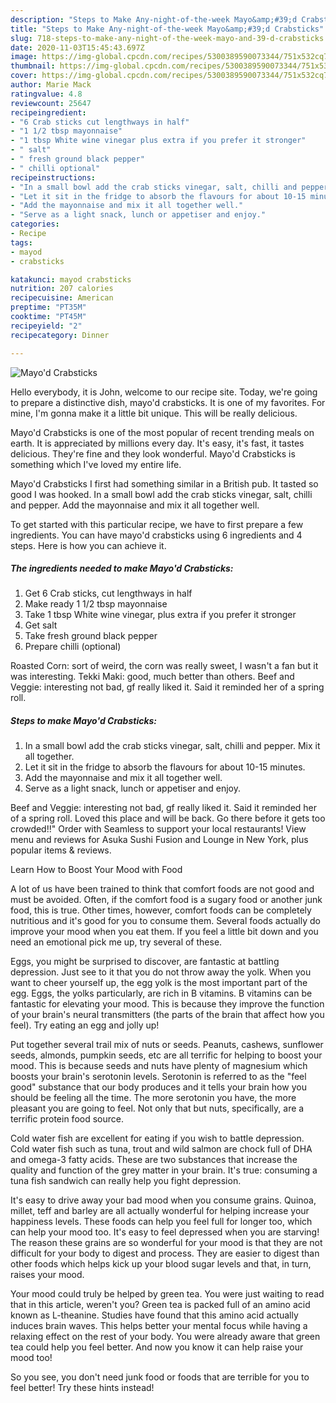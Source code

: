 ```yaml
---
description: "Steps to Make Any-night-of-the-week Mayo&amp;#39;d Crabsticks"
title: "Steps to Make Any-night-of-the-week Mayo&amp;#39;d Crabsticks"
slug: 718-steps-to-make-any-night-of-the-week-mayo-and-39-d-crabsticks
date: 2020-11-03T15:45:43.697Z
image: https://img-global.cpcdn.com/recipes/5300389590073344/751x532cq70/mayod-crabsticks-recipe-main-photo.jpg
thumbnail: https://img-global.cpcdn.com/recipes/5300389590073344/751x532cq70/mayod-crabsticks-recipe-main-photo.jpg
cover: https://img-global.cpcdn.com/recipes/5300389590073344/751x532cq70/mayod-crabsticks-recipe-main-photo.jpg
author: Marie Mack
ratingvalue: 4.8
reviewcount: 25647
recipeingredient:
- "6 Crab sticks cut lengthways in half"
- "1 1/2 tbsp mayonnaise"
- "1 tbsp White wine vinegar plus extra if you prefer it stronger"
- " salt"
- " fresh ground black pepper"
- " chilli optional"
recipeinstructions:
- "In a small bowl add the crab sticks vinegar, salt, chilli and pepper. Mix it all together."
- "Let it sit in the fridge to absorb the flavours for about 10-15 minutes."
- "Add the mayonnaise and mix it all together well."
- "Serve as a light snack, lunch or appetiser and enjoy."
categories:
- Recipe
tags:
- mayod
- crabsticks

katakunci: mayod crabsticks 
nutrition: 207 calories
recipecuisine: American
preptime: "PT35M"
cooktime: "PT45M"
recipeyield: "2"
recipecategory: Dinner

---
```



![Mayo&#39;d Crabsticks](https://img-global.cpcdn.com/recipes/5300389590073344/751x532cq70/mayod-crabsticks-recipe-main-photo.jpg)

Hello everybody, it is John, welcome to our recipe site. Today, we're going to prepare a distinctive dish, mayo&#39;d crabsticks. It is one of my favorites. For mine, I'm gonna make it a little bit unique. This will be really delicious.

Mayo&#39;d Crabsticks is one of the most popular of recent trending meals on earth. It is appreciated by millions every day. It's easy, it's fast, it tastes delicious. They're fine and they look wonderful. Mayo&#39;d Crabsticks is something which I've loved my entire life.

Mayo&#39;d Crabsticks I first had something similar in a British pub. It tasted so good I was hooked. In a small bowl add the crab sticks vinegar, salt, chilli and pepper. Add the mayonnaise and mix it all together well.


To get started with this particular recipe, we have to first prepare a few ingredients. You can have mayo&#39;d crabsticks using 6 ingredients and 4 steps. Here is how you can achieve it.

<!--inarticleads1-->

##### The ingredients needed to make Mayo&#39;d Crabsticks:

1. Get 6 Crab sticks, cut lengthways in half
1. Make ready 1 1/2 tbsp mayonnaise
1. Take 1 tbsp White wine vinegar, plus extra if you prefer it stronger
1. Get  salt
1. Take  fresh ground black pepper
1. Prepare  chilli (optional)


Roasted Corn: sort of weird, the corn was really sweet, I wasn&#39;t a fan but it was interesting. Tekki Maki: good, much better than others. Beef and Veggie: interesting not bad, gf really liked it. Said it reminded her of a spring roll. 

<!--inarticleads2-->

##### Steps to make Mayo&#39;d Crabsticks:

1. In a small bowl add the crab sticks vinegar, salt, chilli and pepper. Mix it all together.
1. Let it sit in the fridge to absorb the flavours for about 10-15 minutes.
1. Add the mayonnaise and mix it all together well.
1. Serve as a light snack, lunch or appetiser and enjoy.


Beef and Veggie: interesting not bad, gf really liked it. Said it reminded her of a spring roll. Loved this place and will be back. Go there before it gets too crowded!!&#34; Order with Seamless to support your local restaurants! View menu and reviews for Asuka Sushi Fusion and Lounge in New York, plus popular items &amp; reviews. 

Learn How to Boost Your Mood with Food


A lot of us have been trained to think that comfort foods are not good and must be avoided. Often, if the comfort food is a sugary food or another junk food, this is true. Other times, however, comfort foods can be completely nutritious and it's good for you to consume them. Several foods actually do improve your mood when you eat them. If you feel a little bit down and you need an emotional pick me up, try several of these.

Eggs, you might be surprised to discover, are fantastic at battling depression. Just see to it that you do not throw away the yolk. When you want to cheer yourself up, the egg yolk is the most important part of the egg. Eggs, the yolks particularly, are rich in B vitamins. B vitamins can be fantastic for elevating your mood. This is because they improve the function of your brain's neural transmitters (the parts of the brain that affect how you feel). Try eating an egg and jolly up!

Put together several trail mix of nuts or seeds. Peanuts, cashews, sunflower seeds, almonds, pumpkin seeds, etc are all terrific for helping to boost your mood. This is because seeds and nuts have plenty of magnesium which boosts your brain's serotonin levels. Serotonin is referred to as the "feel good" substance that our body produces and it tells your brain how you should be feeling all the time. The more serotonin you have, the more pleasant you are going to feel. Not only that but nuts, specifically, are a terrific protein food source.

Cold water fish are excellent for eating if you wish to battle depression. Cold water fish such as tuna, trout and wild salmon are chock full of DHA and omega-3 fatty acids. These are two substances that increase the quality and function of the grey matter in your brain. It's true: consuming a tuna fish sandwich can really help you fight depression. 

It's easy to drive away your bad mood when you consume grains. Quinoa, millet, teff and barley are all actually wonderful for helping increase your happiness levels. These foods can help you feel full for longer too, which can help your mood too. It's easy to feel depressed when you are starving! The reason these grains are so wonderful for your mood is that they are not difficult for your body to digest and process. They are easier to digest than other foods which helps kick up your blood sugar levels and that, in turn, raises your mood.

Your mood could truly be helped by green tea. You were just waiting to read that in this article, weren't you? Green tea is packed full of an amino acid known as L-theanine. Studies have found that this amino acid actually induces brain waves. This helps better your mental focus while having a relaxing effect on the rest of your body. You were already aware that green tea could help you feel better. And now you know it can help raise your mood too!

So you see, you don't need junk food or foods that are terrible for you to feel better! Try  these hints  instead!

